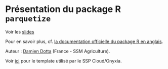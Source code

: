 # Présentation du package R `parquetize`

Voir les [slides](https://ddotta.github.io/parquetize_presentation/)

Pour en savoir plus, cf. [la documentation officielle du package R en anglais](https://github.com/ddotta/parquetize).

Auteur : [Damien Dotta](https://github.com/ddotta) (France - SSM Agriculture).

Voir [ici](https://github.com/InseeFrLab/onyxia-quarto) pour le template utilisé par le SSP Cloud/Onyxia.

